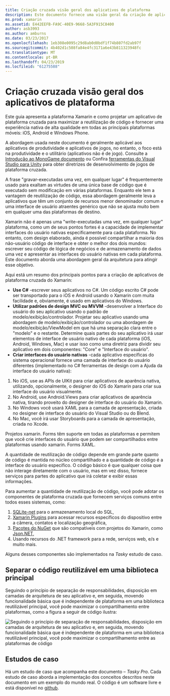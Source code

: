 ```yaml
---
title: Criação cruzada visão geral dos aplicativos de plataforma
description: Este documento fornece uma visão geral da criação de aplicativos de plataforma cruzada. Ele aborda o valor de C#, padrões, como MVC/MVVM e interfaces do usuário nativas de design.
ms.prod: xamarin
ms.assetid: E442EEFB-FA9C-40E9-9668-5A3F915C8400
author: asb3993
ms.author: amburns
ms.date: 03/23/2017
ms.openlocfilehash: 1eb308e0095c29d8ab0d0bdf1f74b807fd2ab97f
ms.sourcegitcommit: 4b402d1c508fa84e4fc3171a6e43b811323948fc
ms.translationtype: MT
ms.contentlocale: pt-BR
ms.lasthandoff: 04/23/2019
ms.locfileid: "61275588"
---
```

# <a name="building-cross-platform-applications-overview"></a>Criação cruzada visão geral dos aplicativos de plataforma

Este guia apresenta a plataforma Xamarin e como projetar um aplicativo de plataforma cruzada para maximizar a reutilização de código e fornecer uma experiência nativa de alta qualidade em todas as principais plataformas móveis: iOS, Android e Windows Phone.

A abordagem usada neste documento é geralmente aplicável aos aplicativos de produtividade e aplicativos de jogos, no entanto, o foco está na produtividade e o utilitário (aplicativos não é de jogo). Consulte a [Introdução ao MonoGame documento](~/graphics-games/monogame/introduction/index.md) ou Confira [ferramentas do Visual Studio para Unity](https://docs.microsoft.com/visualstudio/cross-platform/visual-studio-tools-for-unity) para obter diretrizes de desenvolvimento de jogos de plataforma cruzada.

A frase "gravar-executadas uma vez, em qualquer lugar" é frequentemente usado para exaltam as virtudes de uma única base de código que é executado sem modificação em várias plataformas. Enquanto ele tem a vantagem de reutilização de código, essa abordagem geralmente leva a aplicativos que têm um conjunto de recursos menor denominador comum e uma interface de usuário atraentes genérico que não se ajusta muito bem em qualquer uma das plataformas de destino.

Xamarin não é apenas uma "write-executadas uma vez, em qualquer lugar" plataforma, como um de seus pontos fortes é a capacidade de implementar interfaces do usuário nativas especificamente para cada plataforma. No entanto, com design elaborado, ainda é possível compartilhar a maioria dos não-usuário código de interface e obter o melhor dos dois mundos: escrever seu código de lógica de negócios e de armazenamento de dados uma vez e apresentar as interfaces do usuário nativas em cada plataforma. Este documento aborda uma abordagem geral da arquitetura para atingir esse objetivo.

Aqui está um resumo dos principais pontos para a criação de aplicativos de plataforma cruzada do Xamarin:

-   **Use C#**  -escrever seus aplicativos no C#. Um código escrito C# pode ser transportado para o iOS e Android usando o Xamarin com muita facilidade e, obviamente, é usado em aplicativos do Windows.
-   **Utilizar padrões de design MVC ou MVVM** -desenvolver a Interface do usuário do seu aplicativo usando o padrão de modelo/exibição/controlador. Projetar seu aplicativo usando uma abordagem de modelo/exibição/controlador ou uma abordagem de modelo/exibição/ViewModel em que há uma separação clara entre o "modelo" e o restante. Determine quais partes do seu aplicativo irá usar elementos de interface de usuário nativo de cada plataforma (iOS, Android, Windows, Mac) e usar isso como uma diretriz para dividir seu aplicativo em dois componentes: "Core" e "Interface do usuário".
-   **Criar interfaces do usuário nativas** -cada aplicativo específicas do sistema operacional fornece uma camada de interface do usuário diferentes (implementado no C# ferramentas de design com a Ajuda da interface do usuário nativa):

1.  No iOS, use as APIs de UIKit para criar aplicativos de aparência nativa, utilizando, opcionalmente, o designer do iOS do Xamarin para criar sua interface do usuário visualmente.
1.  No Android, use Android.Views para criar aplicativos de aparência nativa, tirando proveito do designer de interface do usuário do Xamarin.
1.  No Windows você usará XAML para a camada de apresentação, criada no designer de interface do usuário do Visual Studio ou do Blend.
1.  No Mac, você irá usar Storyboards para a camada de apresentação, criada no Xcode.

Projetos xamarin. Forms têm suporte em todas as plataformas e permitem que você crie interfaces do usuário que podem ser compartilhados entre plataformas usando xamarin. Forms XAML. 

A quantidade de reutilização de código depende em grande parte quanto de código é mantida no núcleo compartilhado e a quantidade de código é a interface do usuário específico. O código básico é que qualquer coisa que não interage diretamente com o usuário, mas em vez disso, fornece serviços para partes do aplicativo que irá coletar e exibir essas informações.

Para aumentar a quantidade de reutilização de código, você pode adotar os componentes de plataforma cruzada que fornecem serviços comuns entre todos esses sistemas, como:

1.   [SQLite-net](https://www.nuget.org/packages/sqlite-net-pcl/) para o armazenamento local do SQL,
1.   [Xamarin Plugins](https://xamarin.com/plugins) para acessar recursos específicos do dispositivo entre a câmera, contatos e localização geográfica,
1.   [Pacotes do NuGet](https://nuget.org) que são compatíveis com projetos do Xamarin, como [Json.NET](https://www.nuget.org/packages/Newtonsoft.Json/),
1.  Usando recursos do .NET framework para a rede, serviços web, e/s e muito mais.


Alguns desses componentes são implementados na *Tasky* estudo de caso.

 <a name="Separate_Reusable_Code_into_a_Core_Library" />


## <a name="separate-reusable-code-into-a-core-library"></a>Separar o código reutilizável em uma biblioteca principal

Seguindo o princípio de separação de responsabilidades, disposição em camadas de arquitetura de seu aplicativo e, em seguida, movendo funcionalidade básica que é independente de plataforma em uma biblioteca reutilizável principal, você pode maximizar o compartilhamento entre plataformas, como a figura a seguir de código ilustra:

 ![](overview-images/layers2.png "Seguindo o princípio de separação de responsabilidades, disposição em camadas de arquitetura de seu aplicativo e, em seguida, movendo funcionalidade básica que é independente de plataforma em uma biblioteca reutilizável principal, você pode maximizar o compartilhamento entre as plataformas de código")

 <a name="Case_Studies" />


## <a name="case-studies"></a>Estudos de caso

Há um estudo de caso que acompanha este documento – *Tasky Pro*. Cada estudo de caso aborda a implementação dos conceitos descritos neste documento em um exemplo do mundo real. O código é um software livre e está disponível no [github](https://github.com/xamarin/mobile-samples/).
